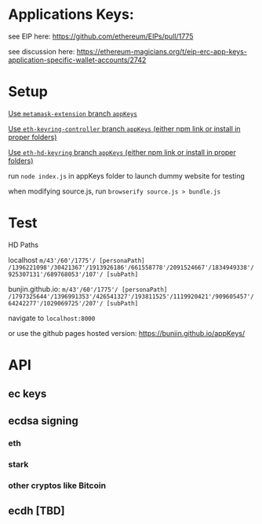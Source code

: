 # Applications Keys:

see EIP here:
https://github.com/ethereum/EIPs/pull/1775

see discussion here:
https://ethereum-magicians.org/t/eip-erc-app-keys-application-specific-wallet-accounts/2742

# Setup

[Use `metamask-extension` branch `appKeys`](https://github.com/MetaMask/metamask-extension/tree/appKeys)

[Use `eth-keyring-controller` branch `appKeys` (either npm link or install in proper folders)](https://github.com/MetaMask/KeyringController/tree/appKeys)


[Use `eth-hd-keyring` branch `appKeys` (either npm link or install in proper folders)](https://github.com/MetaMask/eth-hd-keyring/tree/appKeys)

run `node index.js` in appKeys folder to launch dummy website for testing

when modifying source.js, run `browserify source.js > bundle.js`

# Test

HD Paths

localhost
`m/43'/60'/1775'/ [personaPath] /1396221098'/30421367'/1913926186'/661558778'/2091524667'/1834949338'/925307131'/689768053'/107'/ [subPath]`

bunjin.github.io:
`m/43'/60'/1775'/ [personaPath] /1797325644'/1396991353'/426541327'/193811525'/1119920421'/909605457'/64242277'/1029069725'/207'/ [subPath]`

navigate to `localhost:8000`

or use the github pages hosted version:
https://bunjin.github.io/appKeys/



# API

## ec keys

## ecdsa signing

### eth

### stark

### other cryptos like Bitcoin

## ecdh [TBD]


